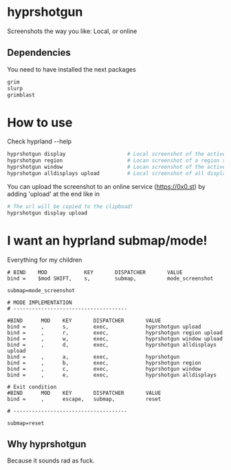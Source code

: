# hyprshotgun
Screenshots the way you like: Local, or online

## Dependencies
You need to have installed the next packages

``` sh
grim
slurp
grimblast
```

# How to use
Check hyprland --help
``` sh
hyprshotgun display                    # Local screenshot of the active display.
hyprshotgun region                     # Locan screenshot of a region selected by the user.
hyprshotgun window                     # Locan screenshot of the active window
hyprshotgun alldisplays upload         # Local screenshot of all displays currently enabled.
```
You can upload the screenshot to an online service (https://0x0.st) by adding 'upload' at the end like in

``` sh
# The url will be copied to the clipboad!
hyprshotgun display upload
```

# I want an hyprland submap/mode!

Everything for my children
```
# BIND    MOD            KEY       DISPATCHER       VALUE
bind =    $mod SHIFT,    s,        submap,          mode_screenshot
```

```
submap=mode_screenshot

# MODE IMPLEMENTATION
# -------------------------------------

#BIND      MOD    KEY       DISPATCHER       VALUE
bind =     ,      s,        exec,            hyprshotgun upload
bind =     ,      r,        exec,            hyprshotgun region upload
bind =     ,      w,        exec,            hyprshotgun window upload
bind =     ,      d,        exec,            hyprshotgun alldisplays upload
bind =     ,      a,        exec,            hyprshotgun
bind =     ,      b,        exec,            hyprshotgun region
bind =     ,      c,        exec,            hyprshotgun window 
bind =     ,      e,        exec,            hyprshotgun alldisplays

# Exit condition
#BIND      MOD    KEY       DISPATCHER       VALUE
bind =     ,      escape,   submap,          reset 

# -------------------------------------

submap=reset
```

## Why hyprshotgun
Because it sounds rad as fuck.

